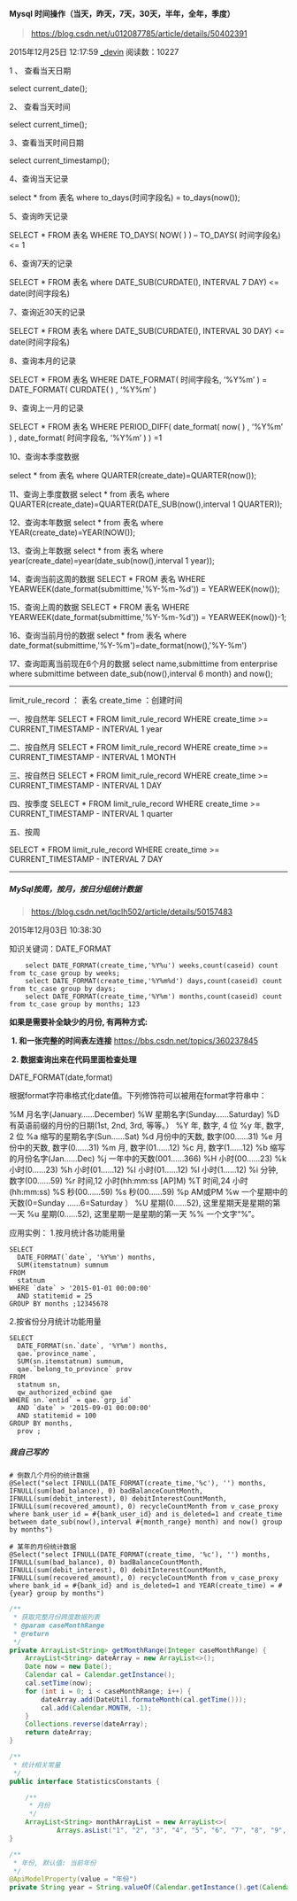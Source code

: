 #### Mysql 时间操作（当天，昨天，7天，30天，半年，全年，季度）

> https://blog.csdn.net/u012087785/article/details/50402391

2015年12月25日 12:17:59 [_devin](https://me.csdn.net/u012087785) 阅读数：10227



1 、 查看当天日期

select current_date();

 

2、 查看当天时间

select current_time();

 

3、查看当天时间日期

select current_timestamp();

 

4、查询当天记录

select * from 表名 where to_days(时间字段名) = to_days(now());

 

5、查询昨天记录

SELECT * FROM 表名 WHERE TO_DAYS( NOW( ) ) – TO_DAYS( 时间字段名) <= 1

 

6、查询7天的记录

SELECT * FROM 表名 where DATE_SUB(CURDATE(), INTERVAL 7 DAY) <= date(时间字段名) 

 

7、查询近30天的记录

SELECT * FROM 表名 where DATE_SUB(CURDATE(), INTERVAL 30 DAY) <= date(时间字段名)

 

8、查询本月的记录

SELECT * FROM 表名 WHERE DATE_FORMAT( 时间字段名, ‘%Y%m’ ) = DATE_FORMAT( CURDATE( ) , ‘%Y%m’ )

 

9、查询上一月的记录

SELECT * FROM 表名 WHERE PERIOD_DIFF( date_format( now( ) , ‘%Y%m’ ) , date_format( 时间字段名, ‘%Y%m’ ) ) =1

 

10、查询本季度数据

select * from 表名 where QUARTER(create_date)=QUARTER(now());



11、查询上季度数据
select * from 表名 where QUARTER(create_date)=QUARTER(DATE_SUB(now(),interval 1 QUARTER));

 

12、查询本年数据
select * from 表名  where YEAR(create_date)=YEAR(NOW());

 

13、查询上年数据
select * from 表名 where year(create_date)=year(date_sub(now(),interval 1 year));



14、查询当前这周的数据 
SELECT * FROM 表名 WHERE YEARWEEK(date_format(submittime,'%Y-%m-%d')) = YEARWEEK(now());

 

15、查询上周的数据
SELECT * FROM 表名 WHERE YEARWEEK(date_format(submittime,'%Y-%m-%d')) = YEARWEEK(now())-1;

 

16、查询当前月份的数据
select * from 表名   where date_format(submittime,'%Y-%m')=date_format(now(),'%Y-%m')

 

17、查询距离当前现在6个月的数据
select name,submittime from enterprise where submittime between date_sub(now(),interval 6 month) and now();

---

limit_rule_record ： 表名
create_time ：创建时间

一、按自然年
SELECT * FROM limit_rule_record WHERE create_time >= CURRENT_TIMESTAMP - INTERVAL 1 year

二、按自然月
SELECT * FROM limit_rule_record WHERE create_time >= CURRENT_TIMESTAMP - INTERVAL 1 MONTH

三、按自然日
SELECT * FROM limit_rule_record WHERE create_time >= CURRENT_TIMESTAMP - INTERVAL 1 DAY

四、按季度
SELECT * FROM limit_rule_record WHERE create_time >= CURRENT_TIMESTAMP - INTERVAL 1 quarter

五、按周

SELECT * FROM limit_rule_record WHERE create_time >= CURRENT_TIMESTAMP - INTERVAL 7 DAY

---

##### MySql按周，按月，按日分组统计数据

> https://blog.csdn.net/lqclh502/article/details/50157483

2015年12月03日 10:38:30

知识关键词：DATE_FORMAT

```
    select DATE_FORMAT(create_time,'%Y%u') weeks,count(caseid) count from tc_case group by weeks;  
    select DATE_FORMAT(create_time,'%Y%m%d') days,count(caseid) count from tc_case group by days;  
    select DATE_FORMAT(create_time,'%Y%m') months,count(caseid) count from tc_case group by months; 123
```

**如果是需要补全缺少的月份, 有两种方式:**

​    **1. 和一张完整的时间表左连接**  https://bbs.csdn.net/topics/360237845

​    **2. 数据查询出来在代码里面检查处理**

DATE_FORMAT(date,format)

根据format字符串格式化date值。下列修饰符可以被用在format字符串中：

%M 月名字(January……December) 
%W 星期名字(Sunday……Saturday) 
%D 有英语前缀的月份的日期(1st, 2nd, 3rd, 等等。） 
%Y 年, 数字, 4 位 
%y 年, 数字, 2 位 
%a 缩写的星期名字(Sun……Sat) 
%d 月份中的天数, 数字(00……31) 
%e 月份中的天数, 数字(0……31) 
%m 月, 数字(01……12) 
%c 月, 数字(1……12) 
%b 缩写的月份名字(Jan……Dec) 
%j 一年中的天数(001……366) 
%H 小时(00……23) 
%k 小时(0……23) 
%h 小时(01……12) 
%I 小时(01……12) 
%l 小时(1……12) 
%i 分钟, 数字(00……59) 
%r 时间,12 小时(hh:mm:ss [AP]M) 
%T 时间,24 小时(hh:mm:ss) 
%S 秒(00……59) 
%s 秒(00……59) 
%p AM或PM 
%w 一个星期中的天数(0=Sunday ……6=Saturday ） 
%U 星期(0……52), 这里星期天是星期的第一天 
%u 星期(0……52), 这里星期一是星期的第一天 
%% 一个文字“%”。

应用实例： 
1.按月统计各功能用量

```mysql
SELECT 
  DATE_FORMAT(`date`, '%Y%m') months,
  SUM(itemstatnum) sumnum 
FROM
  statnum 
WHERE `date` > '2015-01-01 00:00:00' 
  AND statitemid = 25 
GROUP BY months ;12345678
```

2.按省份分月统计功能用量

```mysql
SELECT 
  DATE_FORMAT(sn.`date`, '%Y%m') months,
  qae.`province_name`,
  SUM(sn.itemstatnum) sumnum,
  qae.`belong_to_province` prov 
FROM
  statnum sn,
  qw_authorized_ecbind qae 
WHERE sn.`entid` = qae.`grp_id` 
  AND `date` > '2015-09-01 00:00:00' 
  AND statitemid = 100 
GROUP BY months,
  prov ;
```


##### 我自己写的

```mysql
# 倒数几个月份的统计数据
@Select("select IFNULL(DATE_FORMAT(create_time,'%c'), '') months, IFNULL(sum(bad_balance), 0) badBalanceCountMonth, IFNULL(sum(debit_interest), 0) debitInterestCountMonth, IFNULL(sum(recovered_amount), 0) recycleCountMonth from v_case_proxy where bank_user_id = #{bank_user_id} and is_deleted=1 and create_time between date_sub(now(),interval #{month_range} month) and now() group by months")

# 某年的月份统计数据
@Select("select IFNULL(DATE_FORMAT(create_time, '%c'), '') months, IFNULL(sum(bad_balance), 0) badBalanceCountMonth, IFNULL(sum(debit_interest), 0) debitInterestCountMonth, IFNULL(sum(recovered_amount), 0) recycleCountMonth from v_case_proxy where bank_id = #{bank_id} and is_deleted=1 and YEAR(create_time) = #{year} group by months")
```

```java
/**
 * 获取完整月份跨度数据列表
 * @param caseMonthRange
 * @return
 */
private ArrayList<String> getMonthRange(Integer caseMonthRange) {
    ArrayList<String> dateArray = new ArrayList<>();
    Date now = new Date();
    Calendar cal = Calendar.getInstance();
    cal.setTime(now);
    for (int i = 0; i < caseMonthRange; i++) {
        dateArray.add(DateUtil.formateMonth(cal.getTime()));
        cal.add(Calendar.MONTH, -1);
    }
    Collections.reverse(dateArray);
    return dateArray;
}

/**
 * 统计相关常量
 */
public interface StatisticsConstants {

    /**
     * 月份
     */
    ArrayList<String> monthArrayList = new ArrayList<>(
            Arrays.asList("1", "2", "3", "4", "5", "6", "7", "8", "9", "10", "11", "12"));
}

/**
 * 年份, 默认值: 当前年份
 */
@ApiModelProperty(value = "年份")
private String year = String.valueOf(Calendar.getInstance().get(Calendar.YEAR));
```


